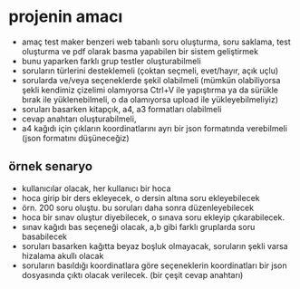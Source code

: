 # projenin amacı
* amaç test maker benzeri web tabanlı soru oluşturma, soru saklama, test oluşturma ve pdf olarak basma yapabilen bir sistem geliştirmek
* bunu yaparken farklı grup testler oluşturabilmeli
* soruların türlerini desteklemeli (çoktan seçmeli, evet/hayır, açık uçlu)
* sorularda ve/veya seçeneklerde şekil olabilmeli (mümkün olabiliyorsa şekli kendimiz çizelimi olamıyorsa Ctrl+V ile yapıştırma ya da sürükle bırak ile yüklenebilmeli, o da olamıyorsa upload ile yükleyebilmeliyiz)
* soruları basarken kitapçık, a4, a3 formatları olabilmeli
* cevap anahtarı oluşturabilmeli,
* a4 kağıdı için çıkların koordinatlarını ayrı bir json formatında verebilmeli (json formatını düşüneceğiz)

## örnek senaryo
* kullanıcılar olacak, her kullanıcı bir hoca
* hoca girip bir ders ekleyecek, o dersin altına soru ekleyebilecek
* örn. 200 soru oluştu. bu soruları daha sonra düzenleyebilecek
* hoca bir sınav oluştur diyebilecek, o sınava soru ekleyip çıkarabilecek.
* sınav kağıdı bas seçeneği olacak, a,b gibi farklı gruplarda soru basabilecek
* soruları basarken kağıtta beyaz boşluk olmayacak, soruların şekli varsa hizalama akullı olacak
* soruların basıldığı koordinatlara göre seçeneklerin koordinatları bir json dosyasında çıktı olacak verilecek. (bir çeşit cevap anahtarı)
